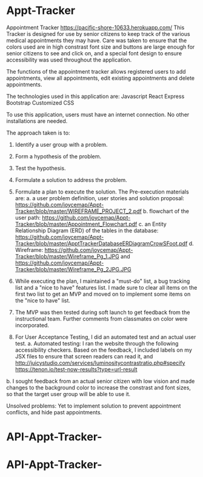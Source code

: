 # Appt-Tracker

Appointment Tracker
https://pacific-shore-10633.herokuapp.com/
This Tracker is designed for use by senior citizens to keep track of the various medical appointments they may have.
Care was taken to ensure that the colors used are in high constrast font size and buttons are large enough for senior citizens to see and click on, and a special font design to ensure accessibility was used throughout the application.

The functions of the appointment tracker allows registered users to add appointments, view all appointments, edit existing appointments and delete appointments.

The technologies used in this application are:
Javascript
React
Express
Bootstrap
Customized CSS

To use this application, users must have an internet connection. No other installations are needed.

The approach taken is to:

1. Identify a user group with a problem.
2. Form a hypothesis of the problem.
3. Test the hypothesis.
4. Formulate a solution to address the problem.
5. Formulate a plan to execute the solution. The Pre-execution materials are:
   a. a user problem definition, user stories and solution proposal: https://github.com/joycemap/Appt-Tracker/blob/master/WIREFRAME_PROJECT_2.pdf
   b. flowchart of the user path: https://github.com/joycemap/Appt-Tracker/blob/master/Appointment_Flowchart.pdf
   c. an Entity Relationship Diagram (ERD) of the tables in the database: https://github.com/joycemap/Appt-Tracker/blob/master/ApptTrackerDatabaseERDiagramCrowSFoot.pdf
   d. Wireframe: https://github.com/joycemap/Appt-Tracker/blob/master/Wireframe_Pg_1.JPG and https://github.com/joycemap/Appt-Tracker/blob/master/Wireframe_Pg_2JPG.JPG

6. While executing the plan, I maintained a "must-do" list, a bug tracking list and a "nice to have" features list. I made sure to clear all items on the first two list to get an MVP and moved on to implement some items on the "nice to have" list.
7. The MVP was then tested during soft launch to get feedback from the instructional team. Further comments from classmates on color were incorporated.
8. For User Acceptance Testing, I did an automated test and an actual user test.
   a. Automated testing: I ran the website through the following accessibility checkers. Based on the feedback, I included labels on my JSX files to ensure that screen readers can read it, and
   http://juicystudio.com/services/luminositycontrastratio.php#specify
   https://tenon.io/test-now-results?type=url-result

b. I sought feedback from an actual senior citizen with low vision and made changes to the background color to increase the constrast and font sizes, so that the target user group will be able to use it.

Unsolved problems:
Yet to implement solution to prevent appointment conflicts, and hide past appointments.
# API-Appt-Tracker-
# API-Appt-Tracker-
